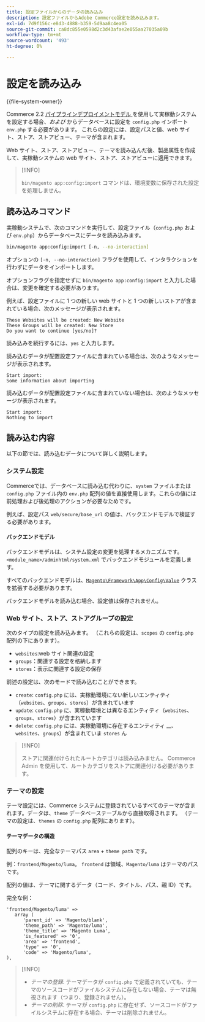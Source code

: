 ```yaml
---
title: 設定ファイルからのデータの読み込み
description: 設定ファイルからAdobe Commerce設定を読み込みます。
exl-id: 7d9f156c-e8d3-4888-b359-5d9aa8c4ea05
source-git-commit: ca8dc855e0598d2c3d43afae2e055aa27035a09b
workflow-type: tm+mt
source-wordcount: '493'
ht-degree: 0%

---
```


# 設定を読み込み

{{file-system-owner}}

Commerce 2.2 [ パイプラインデプロイメントモデル ](../deployment/technical-details.md) を使用して実稼動システムを設定する場合、_および_ からデータベースに設定を `config.php` インポート `env.php` する必要があります。
これらの設定には、設定パスと値、web サイト、ストア、ストアビュー、テーマが含まれます。

Web サイト、ストア、ストアビュー、テーマを読み込んだ後、製品属性を作成して、実稼動システムの web サイト、ストア、ストアビューに適用できます。

>[!INFO]
>
>`bin/magento app:config:import` コマンドは、環境変数に保存された設定を処理しません。

## 読み込みコマンド

実稼動システムで、次のコマンドを実行して、設定ファイル（`config.php` および `env.php`）からデータベースにデータを読み込みます。

```bash
bin/magento app:config:import [-n, --no-interaction]
```

オプションの `[-n, --no-interaction]` フラグを使用して、インタラクションを行わずにデータをインポートします。

オプションフラグを指定せずに `bin/magento app:config:import` と入力した場合は、変更を確定する必要があります。

例えば、設定ファイルに 1 つの新しい web サイトと 1 つの新しいストアが含まれている場合、次のメッセージが表示されます。

```
These Websites will be created: New Website
These Groups will be created: New Store
Do you want to continue [yes/no]?
```

読み込みを続行するには、`yes` と入力します。

読み込むデータが配置設定ファイルに含まれている場合は、次のようなメッセージが表示されます。

```
Start import:
Some information about importing
```

読み込むデータが配置設定ファイルに含まれていない場合は、次のようなメッセージが表示されます。

```
Start import:
Nothing to import
```

## 読み込む内容

以下の節では、読み込むデータについて詳しく説明します。

### システム設定

Commerceでは、データベースに読み込む代わりに、`system` ファイルまたは `config.php` ファイル内の `env.php` 配列の値を直接使用します。これらの値には前処理および後処理のアクションが必要なためです。

例えば、設定パス `web/secure/base_url` の値は、バックエンドモデルで検証する必要があります。

#### バックエンドモデル

バックエンドモデルは、システム設定の変更を処理するメカニズムです。
`<module_name>/adminhtml/system.xml` でバックエンドモジュールを定義します。

すべてのバックエンドモデルは、[`Magento\Framework\App\Config\Value`](https://github.com/magento/magento2/blob/2.4/lib/internal/Magento/Framework/App/Config/Value.php) クラスを拡張する必要があります。

バックエンドモデルを読み込む場合、設定値は保存されません。

### Web サイト、ストア、ストアグループの設定

次のタイプの設定を読み込みます。
（これらの設定は、`scopes` の `config.php` 配列の下にあります）。

- `websites`:web サイト関連の設定
- `groups`：関連する設定を格納します
- `stores`：表示に関連する設定の保存

前述の設定は、次のモードで読み込むことができます。

- `create`: `config.php` には、実稼動環境にない新しいエンティティ（`websites`、`groups`、`stores`）が含まれています
- `update`: `config.php` に、実稼動環境とは異なるエンティティ（`websites`、`groups`、`stores`）が含まれています
- `delete`: `config.php` には、実稼動環境に存在するエンティティ __、`websites`、`groups`）が含まれていま `stores` ん

>[!INFO]
>
>ストアに関連付けられたルートカテゴリは読み込みません。 Commerce Admin を使用して、ルートカテゴリをストアに関連付ける必要があります。

### テーマの設定

テーマ設定には、Commerce システムに登録されているすべてのテーマが含まれます。データは、`theme` データベーステーブルから直接取得されます。 （テーマの設定は、`themes` の `config.php` 配列にあります）。

#### テーマデータの構造

配列のキーは、完全なテーマパス `area` + `theme path` です。

例：`frontend/Magento/luma`。
`frontend` は領域、`Magento/luma` はテーマのパスです。

配列の値は、テーマに関するデータ（コード、タイトル、パス、親 ID）です。

完全な例：

```php?start_inline=1
'frontend/Magento/luma' =>
   array (
      'parent_id' => 'Magento/blank',
      'theme_path' => 'Magento/luma',
      'theme_title' => 'Magento Luma',
      'is_featured' => '0',
      'area' => 'frontend',
      'type' => '0',
      'code' => 'Magento/luma',
),
```

>[!INFO]
>
>- _テーマの登録_. テーマデータが `config.php` で定義されていても、テーマのソースコードがファイルシステムに存在しない場合、テーマは無視されます（つまり、登録されません）。
>- _テーマの削除_. テーマが `config.php` に存在せず、ソースコードがファイルシステムに存在する場合、テーマは削除されません。
